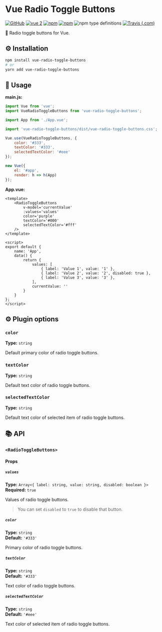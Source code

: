 # Vue Radio Toggle Buttons
[![GitHub](https://img.shields.io/github/license/gluons/vue-radio-toggle-buttons.svg?style=flat-square)](./LICENSE)
[![vue 2](https://img.shields.io/badge/vue-2-42b983.svg?style=flat-square)](https://vuejs.org)
[![npm](https://img.shields.io/npm/v/vue-radio-toggle-buttons.svg?style=flat-square)](https://www.npmjs.com/package/vue-radio-toggle-buttons)
[![npm](https://img.shields.io/npm/dt/vue-radio-toggle-buttons.svg?style=flat-square)](https://www.npmjs.com/package/vue-radio-toggle-buttons)
![npm type definitions](https://img.shields.io/npm/types/vue-radio-toggle-buttons.svg?style=flat-square)
[![Travis (.com)](https://img.shields.io/travis/com/gluons/vue-radio-toggle-buttons.svg?style=flat-square)](https://travis-ci.com/gluons/vue-radio-toggle-buttons)

🔘 Radio toggle buttons for Vue.

## ⚙️ Installation

```bash
npm install vue-radio-toggle-buttons
# or
yarn add vue-radio-toggle-buttons
```

## 🛂 Usage

**main.js:**
```js
import Vue from 'vue';
import VueRadioToggleButtons from 'vue-radio-toggle-buttons';

import App from './App.vue';

import 'vue-radio-toggle-buttons/dist/vue-radio-toggle-buttons.css';

Vue.use(VueRadioToggleButtons, {
	color: '#333',
	textColor: '#333',
	selectedTextColor: '#eee'
});

new Vue({
	el: '#app',
	render: h => h(App)
});
```

**App.vue:**
```vue
<template>
	<RadioToggleButtons
		v-model='currentValue'
		:values='values'
		color='purple'
		textColor='#000'
		selectedTextColor='#fff'
	/>
</template>

<script>
export default {
	name: 'App',
	data() {
		return {
			values: [
				{ label: 'Value 1', value: '1' },
				{ label: 'Value 2', value: '2', disabled: true },
				{ label: 'Value 3', value: '3' },
			],
			currentValue: ''
		}
	}
};
</script>
```

## ⚙️ Plugin options

### `color`
**Type:** `string`

Default primary color of radio toggle buttons.

### `textColor`
**Type:** `string`

Default text color of radio toggle buttons.

### `selectedTextColor`
**Type:** `string`

Default text color of selected item of radio toggle buttons.

## 📚 API

### `<RadioToggleButtons>`

#### Props

##### `values`
**Type:** `Array<{ label: string, value: string, disabled: boolean }>`  
**Required:** `true`

Values of radio toggle buttons.

> You can set `disabled` to `true` to disable that button.

##### `color`
**Type:** `string`  
**Default:** `'#333'`

Primary color of radio toggle buttons.

##### `textColor`
**Type:** `string`  
**Default:** `'#333'`

Text color of radio toggle buttons.

##### `selectedTextColor`
**Type:** `string`  
**Default:** `'#eee'`

Text color of selected item of radio toggle buttons.
